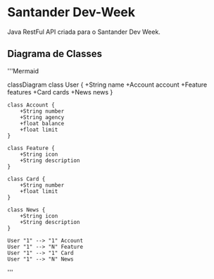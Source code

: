 # Santander Dev-Week
Java RestFul API criada para o Santander Dev Week.

## Diagrama de Classes

'''Mermaid


classDiagram
    class User {
        +String name
        +Account account
        +Feature features
        +Card cards
        +News news
    }

    class Account {
        +String number
        +String agency
        +float balance
        +float limit
    }

    class Feature {
        +String icon
        +String description
    }

    class Card {
        +String number
        +float limit
    }

    class News {
        +String icon
        +String description
    }

    User "1" --> "1" Account
    User "1" --> "N" Feature
    User "1" --> "1" Card
    User "1" --> "N" News
'''

